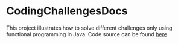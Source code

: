 # CodingChallengesDocs
This project illustrates how to solve different challenges only using functional programming in Java.
Code source can be found [here](https://github.com/SeXde/CodingChallengesSource)
